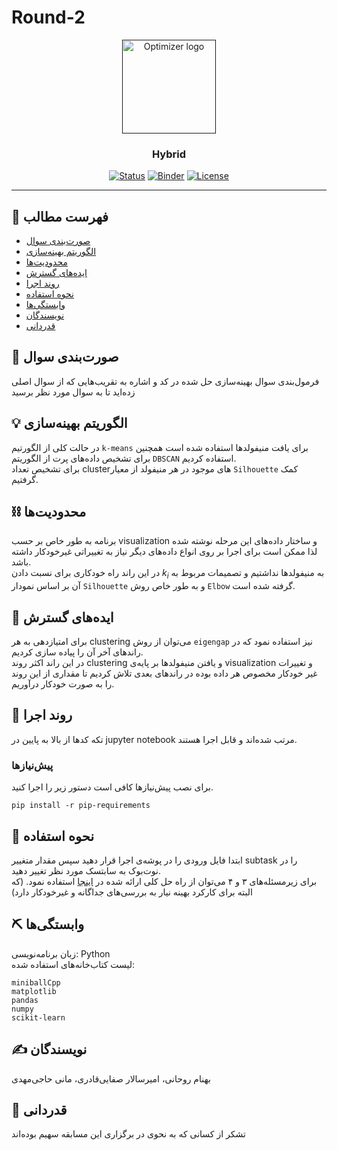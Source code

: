 # Round-2


<p align="center">
  <a href="" rel="noopener">
 <img width="150" src="http://optimizer.math.sharif.edu/wp-content/uploads/2021/02/optimizer.png" alt="Optimizer logo"></a>
</p>
<h3 align="center">Hybrid</h3>

<div align="center">

  [![Status](https://img.shields.io/badge/status-active-success.svg)]() 
  [![Binder](https://mybinder.org/badge_logo.svg)](https://mybinder.org/v2/gh/mtefagh/demos/HEAD)
  [![License](https://img.shields.io/badge/license-GPL-blue.svg)](https://github.com/mtefagh/demos/blob/master/LICENSE)

</div>

---

## 📝 فهرست مطالب
- [صورت‌بندی سوال](#problem_statement)
- [الگوریتم بهینه‌سازی](#idea)
- [محدودیت‌ها](#limitations)
- [ایده‌های گسترش](#future_scope)
- [روند اجرا](#getting_started)
- [نحوه استفاده](#usage)
- [وابستگی‌ها](#tech_stack)
- [نویسندگان](#authors)
- [قدردانی](#acknowledgments)

## 🧐 صورت‌بندی سوال <a name = "problem_statement"></a>
فرمول‌بندی سوال بهینه‌سازی حل شده در کد و اشاره به تقریب‌هایی که از سوال اصلی زده‌اید تا به سوال مورد نظر برسید

## 💡 الگوریتم بهینه‌سازی <a name = "idea"></a>
در حالت کلی از الگورتیم `k-means` برای یافت منیفولدها استفاده شده است همچنین
برای تشخیص داده‌های پرت از الگوریتم `DBSCAN` استفاده کردیم.
<br>
برای تشخیص تعداد clusterهای موجود در هر منیفولد از معیار `Silhouette` کمک گرفتیم.

## ⛓️ محدودیت‌ها <a name = "limitations"></a>
برنامه به طور خاص بر حسب visualization و ساختار داده‌های این مرحله نوشته شده لذا ممکن است برای اجرا بر روی انواع داده‌های دیگر نیاز به تغییراتی غیرخودکار داشته باشد. 
<br>
در این راند راه خودکاری برای نسبت دادن 
$k_i$
به منیفولدها نداشتیم و تصمیمات مربوط به آن بر اساس نمودار `Silhouette` و به طور خاص روش `Elbow` گرفته شده است.

## 🚀 ایده‌های گسترش <a name = "future_scope"></a>
برای امتیازدهی به هر clustering می‌توان از روش `eigengap` نیز استفاده نمود که در راندهای آخر آن را پیاده سازی کردیم.
 <br>
 در این راند اکثر روند clustering و یافتن منیفولدها بر پایه‌ی visualization و تغییرات غیر خودکار مخصوص هر داده بوده در راندهای بعدی تلاش کردیم تا مقداری از این روند را به صورت خودکار درآوریم.

## 🏁 روند اجرا <a name = "getting_started"></a>
تکه کدها از بالا به پایین در jupyter notebook مرتب شده‌اند و قابل اجرا هستند.

### پیش‌نیازها

برای نصب پیش‌نیازها کافی است دستور زیر را اجرا کنید. 
```
pip install -r pip-requirements
```

## 🎈 نحوه استفاده <a name="usage"></a>
ابتدا فایل ورودی را در پوشه‌ی اجرا قرار دهید سپس مقدار متغییر subtask را در نوت‌بوک به سابتسک مورد نظر تغییر دهید.
<br>
برای زیرمسئله‌های ۳ و ۴ می‌توان از راه حل کلی ارائه شده در
<a href="https://github.com/Optimizer-Competition2022-Hybrid/Round-4">اینجا</a>
استفاده نمود. (که البته برای کارکرد بهینه نیار به بررسی‌های جداگانه و غیرخودکار دارد)
## ⛏️ وابستگی‌ها <a name = "tech_stack"></a>
زبان برنامه‌نویسی:
Python
<br>
لیست کتاب‌خانه‌های استفاده شده:

```
miniballCpp
matplotlib
pandas
numpy
scikit-learn
```

## ✍️ نویسندگان <a name = "authors"></a>
بهنام روحانی، امیرسالار صفایی‌قادری، مانی حاجی‌مهدی

## 🎉 قدردانی <a name = "acknowledgments"></a>
تشکر از کسانی که به نحوی در برگزاری این مسابقه سهیم بوده‌اند
